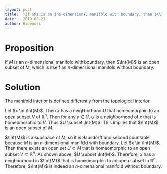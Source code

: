 ```yaml
---
layout: post
title:  "If $M$ is an $n$-dimensional manifold with boundary, then $\\Int{M}$ is an open subset of $M$, which is itself an $n$-dimensional manifold without boundary."
date:   2019-08-21
author: Hidenori
---
```


# Proposition
If $M$ is an $n$-dimensional manifold with boundary, then $\Int{M}$ is an open subset of $M$, which is itself an $n$-dimensional manifold without boundary.

# Solution
The [manifold interior](https://en.wikipedia.org/wiki/Manifold#Boundary_and_interior) is defined differently from the topological interior.

Let $x \in \Int{M}$.
Then $x$ has a neighborhood $U$ that homeomorphic to an open subset $V$ of $\mathbb{R}^n$.
Then for any $y \in U$, $U$ is a neighborhood of $x$ that is homeomorphic to $V$.
Thus $U \subset \Int{M}$.
This implies that $\Int{M}$ is an open subset of $M$.

$\Int{M}$ is a subspace of $M$, so it is Hausdorff and second countable because $M$ is an $n$-dimensional manifold with boundary.
Let $x \in \Int{M}$.
Then there exists an open set $U \subset M$ that is homeomorphic to an open subset $V \subset \mathbb{R}^n$.
As shown above, $U \subset \Int{M}$.
Therefore, $x$ has a neighborhood in $\Int{M}$ that is homeomorphic to an open subset in $\mathbb{R}^n$.
Therefore, $\Int{M}$ is indeed an $n$-dimensional manifold without boundary.

